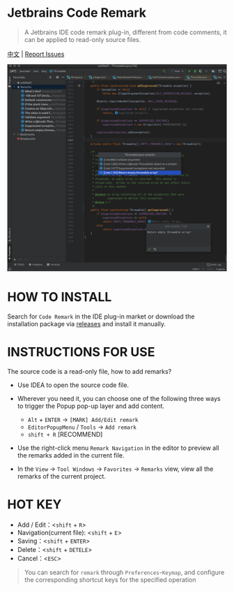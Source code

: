 # Jetbrains Code Remark

> A Jetbrains IDE code remark plug-in, different from code comments, it can be applied to read-only source files.

[中文](./README_CN.md) | [Report Issues](https://github.com/wenzewoo/jetbrains-code-remark/issues)

![](./screenshots/example.png)

# HOW TO INSTALL

Search for `Code Remark` in the IDE plug-in market or download the installation package
via [releases](https://github.com/wenzewoo/jetbrains-code-remark/releases) and install it manually.

# INSTRUCTIONS FOR USE

The source code is a read-only file, how to add remarks?

- Use IDEA to open the source code file.

- Wherever you need it, you can choose one of the following three ways to trigger the Popup pop-up layer and add
  content.

  - `Alt` + `ENTER` ->  `[MARK] Add/Edit remark`
  - `EditorPopupMenu` / `Tools` ->  `Add remark`
  - `shift + R` [RECOMMEND]

- Use the right-click menu `Remark Navigation` in the editor to preview all the remarks added in the current file.

- In the `View` -> `Tool Windows` -> `Favorites` -> `Remarks` view, view all the remarks of the current project.

# HOT KEY

- Add / Edit：<`shift` + `R`>
- Navigation(current file): <`shift` + `E`>
- Saving：<`shift` + `ENTER`>
- Delete：<`shift` + `DETELE`>
- Cancel：<`ESC`>

> You can search for `remark` through `Preferences`-`Keymap`, and configure the corresponding shortcut keys for the specified operation
